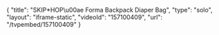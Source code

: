 {
    "title": "SKIP*HOP\u00ae Forma Backpack Diaper Bag",
    "type": "solo",
    "layout": "iframe-static",
    "videoId": "157100409",
    "url": "\/tvpembed\/157100409"
}